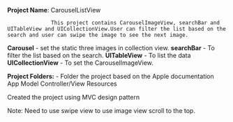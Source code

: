 **Project Name**: CarouselListView

                  This project contains CarouselImageView, searchBar and UITableView and UICollectionView.User can filter the list based on the search and user can swipe the image to see the next image.

**Carousel** - set the static three images in collection view.
**searchBar** - To filter the list based on the search.
**UITableView** - To list the data
**UICollectionView** - To set the CarouselImageView.


**Project Folders:** - Folder the project based on the Apple documentation
App
Model
Controller/View
Resources

Created the project using MVC design pattern

Note: Need to use swipe view to use image view scroll to the top.
